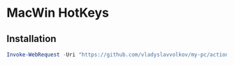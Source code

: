 # MacWin HotKeys

## Installation

```powershell
Invoke-WebRequest -Uri "https://github.com/vladyslavvolkov/my-pc/actions/artifacts/MacWinLayout.exe" -OutFile '%APPDATA%\Roaming\Microsoft\Windows\Start Menu\Programs\Startup'
```
